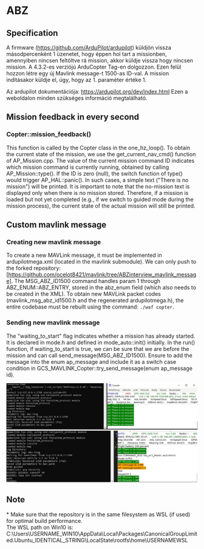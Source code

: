 # ABZ
## Specification
A firmware (https://github.com/ArduPilot/ardupilot) küldjön vissza másodpercenként 1 üzenetet, hogy éppen hol tart a missionben, amennyiben nincsen feltöltve rá mission, akkor küldje vissza hogy nincsen mission.
A 4.3.2-es verziójú ArduCopter Tag-en dolgozzon.
Ezen felül hozzon létre egy új Mavlink message-t 1500-as ID-val. A mission indításakor küldje el, úgy, hogy az 1. paraméter értéke 1.

Az ardupilot dokumentációja: https://ardupilot.org/dev/index.html Ezen a weboldalon minden szükséges információ megtalálható.

## Mission feedback in every second
### Copter::mission_feedback()
This function is called by the Copter class in the one_hz_loop(). To obtain the current state of the mission, we use the get_current_nav_cmd() function of AP_Mission.cpp. The value of the current mission command ID indicates which mission command is currently running, obtained by calling AP_Mission::type(). If the ID is zero (null), the switch function of type() would trigger AP_HAL::panic(). In such cases, a simple text ("There is no mission") will be printed. It is important to note that the no-mission text is displayed only when there is no mission stored. Therefore, if a mission is loaded but not yet completed (e.g., if we switch to guided mode during the mission process), the current state of the actual mission will still be printed.


## Custom mavlink message
### Creating new mavlink message
To create a new MAVLink message, it must be implemented in ardupilotmega.xml (located in the mavlink submodule). We can only push to the forked repository: [https://github.com/ocelot8421/mavlink/tree/ABZinterview_mavlink_message]. The MSG_ABZ_ID1500 command handles param 1 through ABZ_ENUM::ABZ_ENTRY, stored in the abz_enum field (which also needs to be created in the XML). To obtain new MAVLink packet codes (mavlink_msg_abz_id1500.h and the regenerated ardupilotmega.h), the entire codebase must be rebuilt using the command: `./waf copter`.
### Sending new mavlink message
The "waiting_to_start" flag indicates whether a mission has already started. It is declared in mode.h and defined in mode_auto::init() initially. In the run() function, if waiting_to_start is true, we can be sure that we are before the mission and can call send_message(MSG_ABZ_ID1500). Ensure to add the message into the enum ap_message and include it as a switch case condition in GCS_MAVLINK_Copter::try_send_message(enum ap_message id).

![No mission state](abz_doc_pic1.JPG)
![Durring mission](abz_doc_pic2.jpg)

## Note
\* Make sure that the repository is in the same filesystem as WSL (if used) for optimal build performance. <br>
The WSL path on Win10 is: <br>
C:\Users\USERNAME_WIN10\AppData\Local\Packages\CanonicalGroupLimited.Ubuntu_IDENTICAL_STRING\LocalState\rootfs\home\USERNAMEWSL

